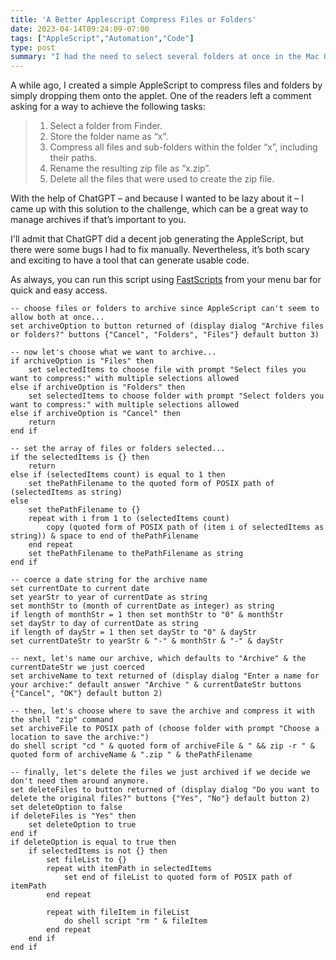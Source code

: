 ```yaml
---
title: 'A Better Applescript Compress Files or Folders'
date: 2023-04-14T09:24:09-07:00
tags: ["AppleScript","Automation","Code"]
type: post
summary: "I had the need to select several folders at once in the Mac OS Finder and zip them up as individual archives. This AppleScript was the solution I came up with."
---
```

A while ago, I created a simple AppleScript to compress files and folders by simply dropping them onto the applet. One of the readers left a comment asking for a way to achieve the following tasks:

> 1. Select a folder from Finder.
> 2. Store the folder name as “x”.
> 3. Compress all files and sub-folders within the folder “x”, including their paths.
> 4. Rename the resulting zip file as “x.zip”.
> 5. Delete all the files that were used to create the zip file.

With the help of ChatGPT – and because I wanted to be lazy about it – I came up with this solution to the challenge, which can be a great way to manage archives if that’s important to you.

I'll admit that ChatGPT did a decent job generating the AppleScript, but there were some bugs I had to fix manually. Nevertheless, it’s both scary and exciting to have a tool that can generate usable code.

As always, you can run this script using [FastScripts](https://readsweater.com/fastscripts) from your menu bar for quick and easy access.

```applescript
-- choose files or folders to archive since AppleScript can't seem to allow both at once...
set archiveOption to button returned of (display dialog "Archive files or folders?" buttons {"Cancel", "Folders", "Files"} default button 3)

-- now let's choose what we want to archive...
if archiveOption is "Files" then
    set selectedItems to choose file with prompt "Select files you want to compress:" with multiple selections allowed
else if archiveOption is "Folders" then
    set selectedItems to choose folder with prompt "Select folders you want to compress:" with multiple selections allowed
else if archiveOption is "Cancel" then
    return
end if

-- set the array of files or folders selected...
if the selectedItems is {} then
    return
else if (selectedItems count) is equal to 1 then
    set thePathFilename to the quoted form of POSIX path of (selectedItems as string)
else
    set thePathFilename to {}
    repeat with i from 1 to (selectedItems count)
        copy (quoted form of POSIX path of (item i of selectedItems as string)) & space to end of thePathFilename
    end repeat
    set thePathFilename to thePathFilename as string
end if

-- coerce a date string for the archive name
set currentDate to current date
set yearStr to year of currentDate as string
set monthStr to (month of currentDate as integer) as string
if length of monthStr = 1 then set monthStr to "0" & monthStr
set dayStr to day of currentDate as string
if length of dayStr = 1 then set dayStr to "0" & dayStr
set currentDateStr to yearStr & "-" & monthStr & "-" & dayStr

-- next, let's name our archive, which defaults to "Archive" & the currentDateStr we just coerced
set archiveName to text returned of (display dialog "Enter a name for your archive:" default answer "Archive " & currentDateStr buttons {"Cancel", "OK"} default button 2)

-- then, let's choose where to save the archive and compress it with the shell "zip" command
set archiveFile to POSIX path of (choose folder with prompt "Choose a location to save the archive:")
do shell script "cd " & quoted form of archiveFile & " && zip -r " & quoted form of archiveName & ".zip " & thePathFilename

-- finally, let's delete the files we just archived if we decide we don't need them around anymore.
set deleteFiles to button returned of (display dialog "Do you want to delete the original files?" buttons {"Yes", "No"} default button 2)
set deleteOption to false
if deleteFiles is "Yes" then
    set deleteOption to true
end if
if deleteOption is equal to true then
    if selectedItems is not {} then
        set fileList to {}
        repeat with itemPath in selectedItems
            set end of fileList to quoted form of POSIX path of itemPath
        end repeat
        
        repeat with fileItem in fileList
            do shell script "rm " & fileItem
        end repeat
    end if
end if
```